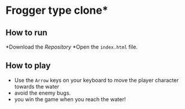 # Frogger type clone*

## How to run
*Download the _Repository_
*Open the ``index.html`` file.

## How to play

* Use the ``Arrow`` keys on your keyboard to move the player character towards the water
* avoid the enemy bugs.
* you win the game when you reach the water!
